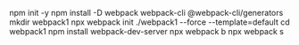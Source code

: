 npm init -y
npm install -D webpack webpack-cli @webpack-cli/generators
mkdir webpack1
npx webpack init ./webpack1 --force --template=default
cd webpack1
npm install webpack-dev-server
npx webpack b
npx webpack s
